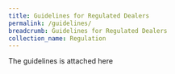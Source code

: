 ```yaml
---
title: Guidelines for Regulated Dealers
permalink: /guidelines/
breadcrumb: Guidelines for Regulated Dealers
collection_name: Regulation
---
```

The guidelines is attached here 
